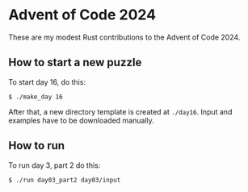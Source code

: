# Advent of Code 2024

These are my modest Rust contributions to the Advent of Code 2024.

## How to start a new puzzle

To start day 16, do this:

```shell
$ ./make_day 16
```

After that, a new directory template is created at `./day16`. Input and examples have to be downloaded manually.

## How to run

To run day 3, part 2 do this:

```shell
$ ./run day03_part2 day03/input
```
